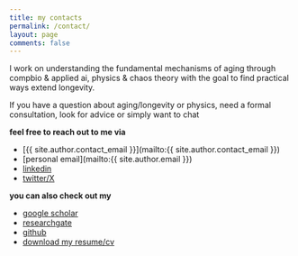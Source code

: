```yaml
---
title: my contacts 
permalink: /contact/
layout: page
comments: false
---
```



I work on understanding the fundamental mechanisms of aging through compbio & applied ai, physics & chaos theory with the goal to find practical ways extend longevity.

If you have a question about aging/longevity or physics, need a formal consultation, look for advice or simply want to chat

**feel free to reach out to me via** <br>
- [{{ site.author.contact_email }}](mailto:{{ site.author.contact_email }})
- [personal email](mailto:{{ site.author.email }})
- [linkedin]({{site.author.linkedin}})
- [twitter/X]({{site.author.twitter}})

**you can also check out my** <br>
- [google scholar]({{site.author.scholar}})
- [researchgate]({{site.author.researchgate}})
- [github]({{site.author.github}})  
- [download my resume/cv](/assets/cv/CV_Tarkhov_AE_02062025.pdf)
